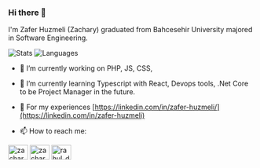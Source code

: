 ### Hi there 👋

I'm Zafer Huzmeli (Zachary) graduated from Bahcesehir University majored in Software Engineering.

![Stats](https://github-readme-stats.vercel.app/api?username=zaferhuzmeli&show_icons=true&hide_border=true&count_private=true&hide_rank=true&theme=dark&line_height=24)
![Languages](https://github-readme-stats.vercel.app/api/top-langs/?username=zaferhuzmeli&show_icons=true&hide_border=true&layout=compact&langs_count=8&theme=dark&line_height=24)


- 🔭 I’m currently working on PHP, JS, CSS, 

- 🌱 I’m currently learning Typescript with React, Devops tools, .Net Core to be Project Manager in the future.

- 📄 For my experiences [https://linkedin.com/in/zafer-huzmeli/](https://linkedin.com/in/zafer-huzmeli)

- 📫 How to reach me:

<p align="left">
<a href="https://twitter.com/zaferhuzmeli" target="blank"><img align="center" src="https://raw.githubusercontent.com/rahuldkjain/github-profile-readme-generator/master/src/images/icons/Social/twitter.svg" alt="zachary" height="30" width="40" /></a>
<a href="https://linkedin.com/in/zafer-huzmeli" target="blank"><img align="center" src="https://raw.githubusercontent.com/rahuldkjain/github-profile-readme-generator/master/src/images/icons/Social/linked-in-alt.svg" alt="zachary" height="30" width="40" /></a>  
<a href="https://instagram.com/zaferhuzmeli" target="blank"><img align="center" src="https://cdn.jsdelivr.net/npm/simple-icons@3.0.1/icons/instagram.svg" alt="rahul_dk_jain" height="30" width="40" /></a>
</p>


<!--
**zaferhuzmeli/zaferhuzmeli** is a ✨ _special_ ✨ repository because its `README.md` (this file) appears on your GitHub profile.

Here are some ideas to get you started:

- 🔭 I’m currently working on ...
- 🌱 I’m currently learning ...
- 👯 I’m looking to collaborate on ...
- 🤔 I’m looking for help with ...
- 💬 Ask me about ...
- 📫 How to reach me: ...
- 😄 Pronouns: ...
- ⚡ Fun fact: ...
-->
